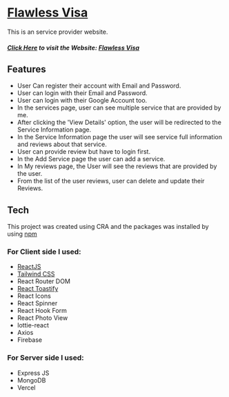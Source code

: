 # [Flawless Visa]

This is an service provider website.

##### [Click Here] to visit the Website: [Flawless Visa]

## Features

-   User Can register their account with Email and Password.
-   User can login with their Email and Password.
-   User can login with their Google Account too.
-   In the services page, user can see multiple service that are provided by me.
-   After clicking the 'View Details' option, the user will be redirected to the Service Information page.
-   In the Service Information page the user will see service full information and reviews about that service.
-   User can provide review but have to login first.
-   In the Add Service page the user can add a service.
-   In My reviews page, the User will see the reviews that are provided by the user.
-   From the list of the user reviews, user can delete and update their Reviews.

## Tech

This project was created using CRA and the packages was installed by using [npm]

### For Client side I used:

-   [ReactJS]
-   [Tailwind CSS]
-   React Router DOM
-   [React Toastify]
-   React Icons
-   React Spinner
-   React Hook Form
-   React Photo View
-   lottie-react
-   Axios
-   Firebase

### For Server side I used:

-   Express JS
-   MongoDB
-   Vercel

[//]: # "These are reference links used in the body of this note and get stripped out when the markdown processor does its job. There is no need to format nicely because it shouldn't be seen. Thanks SO - http://stackoverflow.com/questions/4823468/store-comments-in-markdown-syntax"
[reactjs]: https://reactjs.org/
[npm]: https://www.npmjs.com/
[tailwind css]: https://tailwindcss.com/
[react toastify]: https://www.npmjs.com/package/react-toastify
[flawless visa]: https://flawless-visa.web.app/
[click here]: https://flawless-visa.web.app/
